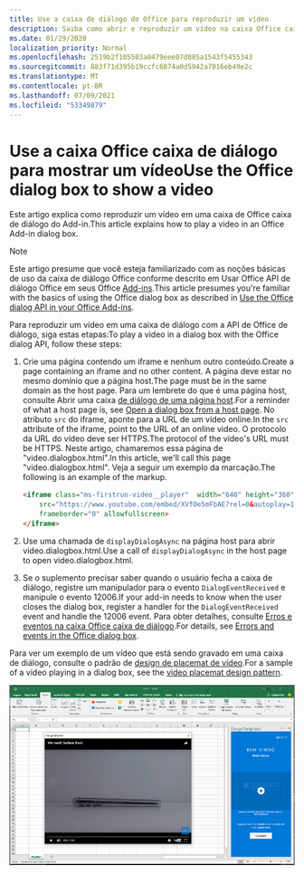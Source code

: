 ```yaml
---
title: Use a caixa de diálogo do Office para reproduzir um vídeo
description: Saiba como abrir e reproduzir um vídeo na caixa Office caixa de diálogo
ms.date: 01/29/2020
localization_priority: Normal
ms.openlocfilehash: 2519b2f105503a0479eee07d885a1543f5455343
ms.sourcegitcommit: 883f71d395b19ccfc6874a0d5942a7016eb49e2c
ms.translationtype: MT
ms.contentlocale: pt-BR
ms.lasthandoff: 07/09/2021
ms.locfileid: "53349879"
---
```

# <a name="use-the-office-dialog-box-to-show-a-video"></a><span data-ttu-id="b0fba-103">Use a caixa Office caixa de diálogo para mostrar um vídeo</span><span class="sxs-lookup"><span data-stu-id="b0fba-103">Use the Office dialog box to show a video</span></span>

<span data-ttu-id="b0fba-104">Este artigo explica como reproduzir um vídeo em uma caixa de Office caixa de diálogo do Add-in.</span><span class="sxs-lookup"><span data-stu-id="b0fba-104">This article explains how to play a video in an Office Add-in dialog box.</span></span>

> [!NOTE]
> <span data-ttu-id="b0fba-105">Este artigo presume que você esteja familiarizado com as noções básicas de uso da caixa de diálogo Office conforme descrito em Usar Office API de diálogo Office em seus Office [Add-ins](dialog-api-in-office-add-ins.md).</span><span class="sxs-lookup"><span data-stu-id="b0fba-105">This article presumes you're familiar with the basics of using the Office dialog box as described in [Use the Office dialog API in your Office Add-ins](dialog-api-in-office-add-ins.md).</span></span>

<span data-ttu-id="b0fba-106">Para reproduzir um vídeo em uma caixa de diálogo com a API de Office de diálogo, siga estas etapas:</span><span class="sxs-lookup"><span data-stu-id="b0fba-106">To play a video in a dialog box with the Office dialog API, follow these steps:</span></span>

1. <span data-ttu-id="b0fba-107">Crie uma página contendo um iframe e nenhum outro conteúdo.</span><span class="sxs-lookup"><span data-stu-id="b0fba-107">Create a page containing an iframe and no other content.</span></span> <span data-ttu-id="b0fba-108">A página deve estar no mesmo domínio que a página host.</span><span class="sxs-lookup"><span data-stu-id="b0fba-108">The page must be in the same domain as the host page.</span></span> <span data-ttu-id="b0fba-109">Para um lembrete do que é uma página host, consulte Abrir uma caixa [de diálogo de uma página host](dialog-api-in-office-add-ins.md#open-a-dialog-box-from-a-host-page).</span><span class="sxs-lookup"><span data-stu-id="b0fba-109">For a reminder of what a host page is, see [Open a dialog box from a host page](dialog-api-in-office-add-ins.md#open-a-dialog-box-from-a-host-page).</span></span> <span data-ttu-id="b0fba-110">No atributo `src` do iframe, aponte para a URL de um vídeo online.</span><span class="sxs-lookup"><span data-stu-id="b0fba-110">In the `src` attribute of the iframe, point to the URL of an online video.</span></span> <span data-ttu-id="b0fba-111">O protocolo da URL do vídeo deve ser HTTPS.</span><span class="sxs-lookup"><span data-stu-id="b0fba-111">The protocol of the video's URL must be HTTPS.</span></span> <span data-ttu-id="b0fba-112">Neste artigo, chamaremos essa página de "video.dialogbox.html".</span><span class="sxs-lookup"><span data-stu-id="b0fba-112">In this article, we'll call this page "video.dialogbox.html".</span></span> <span data-ttu-id="b0fba-113">Veja a seguir um exemplo da marcação.</span><span class="sxs-lookup"><span data-stu-id="b0fba-113">The following is an example of the markup.</span></span>

    ```HTML
    <iframe class="ms-firstrun-video__player"  width="640" height="360"
        src="https://www.youtube.com/embed/XVfOe5mFbAE?rel=0&autoplay=1"
        frameborder="0" allowfullscreen>
    </iframe>
    ```

2. <span data-ttu-id="b0fba-114">Use uma chamada de `displayDialogAsync` na página host para abrir video.dialogbox.html.</span><span class="sxs-lookup"><span data-stu-id="b0fba-114">Use a call of `displayDialogAsync` in the host page to open video.dialogbox.html.</span></span>
3. <span data-ttu-id="b0fba-115">Se o suplemento precisar saber quando o usuário fecha a caixa de diálogo, registre um manipulador para o evento `DialogEventReceived` e manipule o evento 12006.</span><span class="sxs-lookup"><span data-stu-id="b0fba-115">If your add-in needs to know when the user closes the dialog box, register a handler for the `DialogEventReceived` event and handle the 12006 event.</span></span> <span data-ttu-id="b0fba-116">Para obter detalhes, consulte [Erros e eventos na caixa Office caixa de diálogo](dialog-handle-errors-events.md).</span><span class="sxs-lookup"><span data-stu-id="b0fba-116">For details, see [Errors and events in the Office dialog box](dialog-handle-errors-events.md).</span></span>

<span data-ttu-id="b0fba-117">Para ver um exemplo de um vídeo que está sendo gravado em uma caixa de diálogo, consulte o padrão de [design de placemat de vídeo](../design/first-run-experience-patterns.md#video-placemat).</span><span class="sxs-lookup"><span data-stu-id="b0fba-117">For a sample of a video playing in a dialog box, see the [video placemat design pattern](../design/first-run-experience-patterns.md#video-placemat).</span></span>

![Captura de tela mostrando um vídeo que está sendo exibido em uma caixa de diálogo do Excel.](../images/video-placemats-dialog-open.png)

